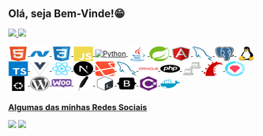 ## Olá, seja Bem-Vinde!😁

<div align="left">
    <a href="https://github.com/jorgeramos-dev">
    <img height="180em" src="https://github-readme-stats.vercel.app/api?username=jorgeramos-dev&show_icons=true&theme=dracula&include_all_commits=true&count_private=true"/>
    <img height="180em" src="https://github-readme-stats.vercel.app/api/top-langs/?username=jorgeramos-dev&layout=compact&langs_count=7&theme=dracula"/>
</div>
  
<div style="display: inline_block"><br>
  <img align="center" alt="HTML" height="30" width="40" src="https://raw.githubusercontent.com/devicons/devicon/master/icons/html5/html5-original.svg">
  <img align="center" alt="HTML" height="30" width="40" src="https://github.com/devicons/devicon/blob/master/icons/dot-net/dot-net-plain.svg">
  <img align="center" alt="CSS" height="30" width="40" src="https://raw.githubusercontent.com/devicons/devicon/master/icons/css3/css3-original.svg">
  <img align="center" alt="JS" height="30" width="40" src="https://raw.githubusercontent.com/devicons/devicon/master/icons/javascript/javascript-plain.svg">
  <img align="center" alt="Python" height="30" width="40" src="https://cdn.jsdelivr.net/gh/devicons/devicon/icons/python/python-original.svg">
  <img align="center" alt="Java" height="30" width="40" src="https://raw.githubusercontent.com/devicons/devicon/master/icons/java/java-original.svg">
  <img align="center" alt="Spring" height="30" width="40" src="https://raw.githubusercontent.com/devicons/devicon/master/icons/spring/spring-original.svg">
  <img align="center" alt="Angular" height="30" width="40" src="https://raw.githubusercontent.com/devicons/devicon/master/icons/angularjs/angularjs-original.svg"> 
    <img align="center" alt="MySql" height="30" width="40" src="https://raw.githubusercontent.com/devicons/devicon/master/icons/mysql/mysql-original.svg">
  <img align="center" alt="Postgre" height="30" width="40" src="https://raw.githubusercontent.com/devicons/devicon/master/icons/postgresql/postgresql-original.svg">
    <img align="center" alt="Linux" height="30" width="40" src="https://raw.githubusercontent.com/devicons/devicon/master/icons/linux/linux-original.svg">
    <img align="center" alt="typescript" height="30" width="40" src="https://github.com/devicons/devicon/blob/master/icons/typescript/typescript-plain.svg">
    <img align="center" alt="vuejs" height="30" width="40" src="https://github.com/devicons/devicon/blob/master/icons/vuejs/vuejs-plain.svg">
    <img align="center" alt="react" height="30" width="40" src="https://github.com/devicons/devicon/blob/master/icons/react/react-original.svg">

<img align="center" alt="next" height="30" width="40" src="https://github.com/devicons/devicon/blob/master/icons/nextjs/nextjs-original.svg">
<img align="center" alt="laravel" height="30" width="40" src="https://github.com/devicons/devicon/blob/master/icons/laravel/laravel-plain.svg">
<img align="center" alt="mysql" height="30" width="40" src="https://github.com/devicons/devicon/blob/master/icons/mysql/mysql-plain.svg">
<img align="center" alt="oracle" height="30" width="40" src="https://github.com/devicons/devicon/blob/master/icons/oracle/oracle-original.svg">
<img align="center" alt="php" height="30" width="40" src="https://github.com/devicons/devicon/blob/master/icons/php/php-plain.svg">
<img align="center" alt="puthy" height="30" width="40" src="https://github.com/devicons/devicon/blob/master/icons/putty/putty-plain.svg">
<img align="center" alt="rails" height="30" width="40" src="https://github.com/devicons/devicon/blob/master/icons/rails/rails-plain.svg">
<img align="center" alt="rspec" height="30" width="40" src="https://github.com/devicons/devicon/blob/master/icons/rspec/rspec-original.svg">
<img align="center" alt="ubuntu" height="30" width="40" src="https://github.com/devicons/devicon/blob/master/icons/ubuntu/ubuntu-plain.svg">
<img align="center" alt="wordpress" height="30" width="40" src="https://github.com/devicons/devicon/blob/master/icons/wordpress/wordpress-plain.svg">
<img align="center" alt="woocomerce" height="30" width="40" src="https://github.com/devicons/devicon/blob/master/icons/woocommerce/woocommerce-plain.svg">
<img align="center" alt="apache" height="30" width="40" src="https://github.com/devicons/devicon/blob/master/icons/apache/apache-plain.svg">
<img align="center" alt="bash" height="30" width="40" src="https://github.com/devicons/devicon/blob/master/icons/bash/bash-plain.svg">
<img align="center" alt="bootstrap" height="30" width="40" src="https://github.com/devicons/devicon/blob/master/icons/bootstrap/bootstrap-plain.svg">
<img align="center" alt="c#" height="30" width="40" src="https://github.com/devicons/devicon/blob/master/icons/csharp/csharp-plain.svg">
<img align="center" alt="docker" height="30" width="40" src="https://github.com/devicons/devicon/blob/master/icons/docker/docker-plain.svg">

</div>
    
### Algumas das minhas Redes Sociais
 
<div> 
  <a href = "mailto:dev.jorgeramos@gmail.com"><img src="https://img.shields.io/badge/-Gmail-%23333?style=for-the-badge&logo=gmail&logoColor=white" target="_blank"></a>
  <a href="https://www.linkedin.com/in/jorge-ramos-309763238/" target="_blank"><img src="https://img.shields.io/badge/-LinkedIn-%230077B5?style=for-the-badge&logo=linkedin&logoColor=white" target="_blank"></a>
</div>
